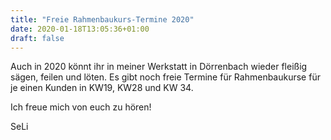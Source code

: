 ```yaml
---
title: "Freie Rahmenbaukurs-Termine 2020"
date: 2020-01-18T13:05:36+01:00
draft: false
---
```


Auch in 2020 könnt ihr in meiner Werkstatt in Dörrenbach wieder fleißig
sägen, feilen und löten. Es gibt noch freie Termine für Rahmenbaukurse
für je einen Kunden in KW19, KW28 und KW 34. 

Ich freue mich von euch zu hören!

SeLi
